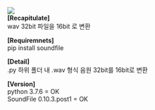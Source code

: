 <img src="https://img.shields.io/badge/Python-3766AB?style=flat-square&logo=Python&logoColor=white"/><br>
**[Recapitulate]**<br>
wav 32bit 파일을 16bit 로 변환<br>

**[Requiremnets]**<br>
pip install soundfile<br>

**[Detail]**<br>
.py 하위 폴더 내 .wav 형식 음원 32bit를 16bit로 변환<br>

**[Version]**<br>
python 3.7.6 = OK<br>
SoundFile 0.10.3.post1 = OK<br>
